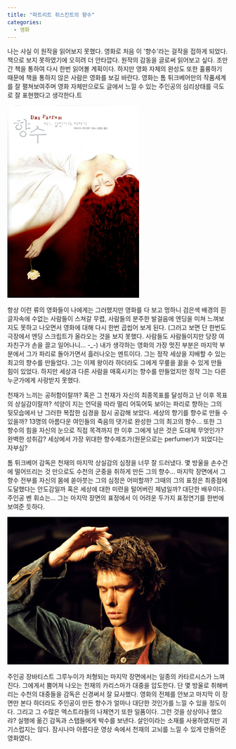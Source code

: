 ```yaml
---
title: "파트리트 쥐스킨트의 향수"
categories:
  - 영화
---
```


나는 사실 이 원작을 읽어보지 못했다. 영화로 처음 이 '향수'라는 걸작을 접하게 되었다. 책으로 보지 못하였기에 오히려 더 안타깝다. 원작의 감동을 글로써 읽어보고 싶다. 조만간 책을 통하여 다시 한번 읽어볼 계획이다. 하지만 영화 자체의 완성도 또한 훌륭하기 때문에 책을 통하지 않은 사람은 영화를 보길 바란다. 영화는 톰 튀크베어만의 작품세계를 잘 펼쳐보여주며 영화 자체만으로도 글에서 느낄 수 있는 주인공의 심리상태를 극도로 잘 표현했다고 생각한다.트

![](/assets/images/posts/2007/03/fl200000000110.jpg)

항상 이런 류의 영화들이 나에게는 그러했지만 영화를 다 보고 멍하니 검은색 배경의 흰 글자속에 수없는 사람들이 스쳐갈 무렵, 사람들의 분주한 발걸음에 엔딩을 미쳐 느껴보지도 못하고 나오면서 영화에 대해 다시 한번 곱씹어 보게 된다. (그러고 보면 단 한번도 극장에서 엔딩 스크립트가 올라오는 것을 보지 못했다. 사람들도 사람들이지만 당장 여자친구가 손을 끌고 일어나니... -\_-) 내가 생각하는 영화의 가장 멋진 부분은 마지막 부분에서 그가 파리로 돌아가면서 흘러나오는 멘트이다. 그는 정작 세상을 지배할 수 있는 최고의 향수를 만들었다. 그는 이제 왕이라 하더라도 그에게 무릎을 꿇을 수 있게 만들 힘이 있었다. 하지만 세상과 다른 사람을 매혹시키는 향수를 만들었지만 정작 그는 다른 누군가에게 사랑받지 못했다.

천재가 느끼는 공허함이랄까? 혹은 그 천재가 자신의 최종목표를 달성하고 난 이후 목표의 상실감이랄까? 석양이 지는 언덕을 따라 멀리 어둑어둑 보이는 파리로 향하는 그의 뒷모습에서 난 그러한 복잡한 심경을 잠시 공감해 보았다. 세상의 향기를 향수로 만들 수 있을까? 13명의 아름다운 여인들의 죽음의 댓가로 완성한 그의 최고의 향수... 또한 그 향수의 힘을 자신의 눈으로 직접 목격까지 한 이후 그에게 남은 것은 도대체 무엇인가? 완벽한 성취감? 세상에서 가장 위대한 향수제조가(원문으로는 perfumer)가 되었다는 자부심?

톰 튀크베어 감독은 천재의 마지막 상실감의 심정을 너무 잘 드러냈다. 몇 방울을 손수건에 떨어뜨리는 것 만으로도 수천의 군중을 취하게 만든 그의 향수... 마지막 장면에서 그 향수 전부를 자신의 몸에 쏟아붓는 그의 심정은 어떠할까? 그때의 그의 표정은 최종점에 도달했다는 안도감일까 혹은 세상에 대한 미련을 털어버린 체념일까? 대단한 배우이다. 주인공 벤 휘쇼는... 그는 마지막 장면의 표정에서 이 어려운 두가지 표정연기를 한번에 보여준 듯하다.  
  
![](/assets/images/posts/2007/03/fl200000000111.jpg)

주인공 장바티스트 그루누이가 처형되는 마지막 장면에서는 일종의 카타르시스가 느껴진다. 그에게서 뿜어져 나오는 천재의 카리스마가 대중을 압도한다. 단 몇 방울로 취해버리는 수천의 대중들을 감독은 신경써서 잘 묘사했다. 영화의 전체를 안보고 마지막 이 장면만 본다 하더라도 주인공이 만든 향수가 얼마나 대단한 것인가를 느낄 수 있을 정도이다. 그리고 그 수많은 엑스트라들의 나체연기 또한 일품이다. 그런 것을 상상이나 했으랴? 실행에 옮긴 감독과 스탭들에게 박수를 보낸다. 살인이라는 소재를 사용하였지만 괴기스럽지는 않다. 잠시나마 아름다운 영상 속에서 천재의 고뇌를 느낄 수 있게 만들어준 영화였다.
